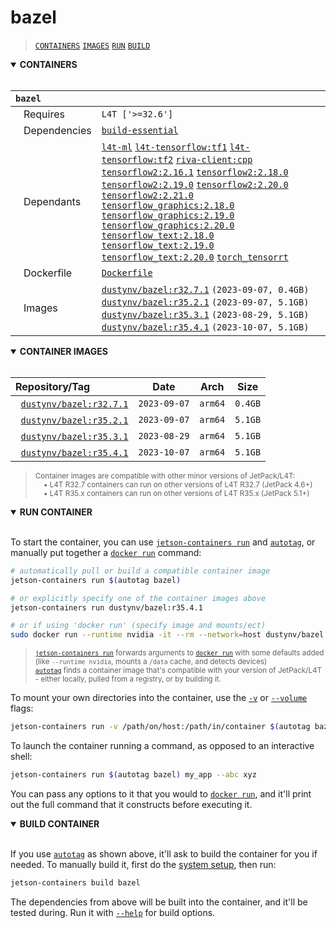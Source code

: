# bazel

> [`CONTAINERS`](#user-content-containers) [`IMAGES`](#user-content-images) [`RUN`](#user-content-run) [`BUILD`](#user-content-build)

<details open>
<summary><b><a id="containers">CONTAINERS</a></b></summary>
<br>

| **`bazel`** | |
| :-- | :-- |
| &nbsp;&nbsp;&nbsp;Requires | `L4T ['>=32.6']` |
| &nbsp;&nbsp;&nbsp;Dependencies | [`build-essential`](/packages/build/build-essential) |
| &nbsp;&nbsp;&nbsp;Dependants | [`l4t-ml`](/packages/ml/l4t/l4t-ml) [`l4t-tensorflow:tf1`](/packages/ml/l4t/l4t-tensorflow) [`l4t-tensorflow:tf2`](/packages/ml/l4t/l4t-tensorflow) [`riva-client:cpp`](/packages/speech/riva-client) [`tensorflow2:2.16.1`](/packages/ml/tensorflow) [`tensorflow2:2.18.0`](/packages/ml/tensorflow) [`tensorflow2:2.19.0`](/packages/ml/tensorflow) [`tensorflow2:2.20.0`](/packages/ml/tensorflow) [`tensorflow2:2.21.0`](/packages/ml/tensorflow) [`tensorflow_graphics:2.18.0`](/packages/ml/tensorflow/graphics) [`tensorflow_graphics:2.19.0`](/packages/ml/tensorflow/graphics) [`tensorflow_graphics:2.20.0`](/packages/ml/tensorflow/graphics) [`tensorflow_text:2.18.0`](/packages/ml/tensorflow/text) [`tensorflow_text:2.19.0`](/packages/ml/tensorflow/text) [`tensorflow_text:2.20.0`](/packages/ml/tensorflow/text) [`torch_tensorrt`](/packages/pytorch/torch_tensorrt) |
| &nbsp;&nbsp;&nbsp;Dockerfile | [`Dockerfile`](Dockerfile) |
| &nbsp;&nbsp;&nbsp;Images | [`dustynv/bazel:r32.7.1`](https://hub.docker.com/r/dustynv/bazel/tags) `(2023-09-07, 0.4GB)`<br>[`dustynv/bazel:r35.2.1`](https://hub.docker.com/r/dustynv/bazel/tags) `(2023-09-07, 5.1GB)`<br>[`dustynv/bazel:r35.3.1`](https://hub.docker.com/r/dustynv/bazel/tags) `(2023-08-29, 5.1GB)`<br>[`dustynv/bazel:r35.4.1`](https://hub.docker.com/r/dustynv/bazel/tags) `(2023-10-07, 5.1GB)` |

</details>

<details open>
<summary><b><a id="images">CONTAINER IMAGES</a></b></summary>
<br>

| Repository/Tag | Date | Arch | Size |
| :-- | :--: | :--: | :--: |
| &nbsp;&nbsp;[`dustynv/bazel:r32.7.1`](https://hub.docker.com/r/dustynv/bazel/tags) | `2023-09-07` | `arm64` | `0.4GB` |
| &nbsp;&nbsp;[`dustynv/bazel:r35.2.1`](https://hub.docker.com/r/dustynv/bazel/tags) | `2023-09-07` | `arm64` | `5.1GB` |
| &nbsp;&nbsp;[`dustynv/bazel:r35.3.1`](https://hub.docker.com/r/dustynv/bazel/tags) | `2023-08-29` | `arm64` | `5.1GB` |
| &nbsp;&nbsp;[`dustynv/bazel:r35.4.1`](https://hub.docker.com/r/dustynv/bazel/tags) | `2023-10-07` | `arm64` | `5.1GB` |

> <sub>Container images are compatible with other minor versions of JetPack/L4T:</sub><br>
> <sub>&nbsp;&nbsp;&nbsp;&nbsp;• L4T R32.7 containers can run on other versions of L4T R32.7 (JetPack 4.6+)</sub><br>
> <sub>&nbsp;&nbsp;&nbsp;&nbsp;• L4T R35.x containers can run on other versions of L4T R35.x (JetPack 5.1+)</sub><br>
</details>

<details open>
<summary><b><a id="run">RUN CONTAINER</a></b></summary>
<br>

To start the container, you can use [`jetson-containers run`](/docs/run.md) and [`autotag`](/docs/run.md#autotag), or manually put together a [`docker run`](https://docs.docker.com/engine/reference/commandline/run/) command:
```bash
# automatically pull or build a compatible container image
jetson-containers run $(autotag bazel)

# or explicitly specify one of the container images above
jetson-containers run dustynv/bazel:r35.4.1

# or if using 'docker run' (specify image and mounts/ect)
sudo docker run --runtime nvidia -it --rm --network=host dustynv/bazel:r35.4.1
```
> <sup>[`jetson-containers run`](/docs/run.md) forwards arguments to [`docker run`](https://docs.docker.com/engine/reference/commandline/run/) with some defaults added (like `--runtime nvidia`, mounts a `/data` cache, and detects devices)</sup><br>
> <sup>[`autotag`](/docs/run.md#autotag) finds a container image that's compatible with your version of JetPack/L4T - either locally, pulled from a registry, or by building it.</sup>

To mount your own directories into the container, use the [`-v`](https://docs.docker.com/engine/reference/commandline/run/#volume) or [`--volume`](https://docs.docker.com/engine/reference/commandline/run/#volume) flags:
```bash
jetson-containers run -v /path/on/host:/path/in/container $(autotag bazel)
```
To launch the container running a command, as opposed to an interactive shell:
```bash
jetson-containers run $(autotag bazel) my_app --abc xyz
```
You can pass any options to it that you would to [`docker run`](https://docs.docker.com/engine/reference/commandline/run/), and it'll print out the full command that it constructs before executing it.
</details>
<details open>
<summary><b><a id="build">BUILD CONTAINER</b></summary>
<br>

If you use [`autotag`](/docs/run.md#autotag) as shown above, it'll ask to build the container for you if needed.  To manually build it, first do the [system setup](/docs/setup.md), then run:
```bash
jetson-containers build bazel
```
The dependencies from above will be built into the container, and it'll be tested during.  Run it with [`--help`](/jetson_containers/build.py) for build options.
</details>
